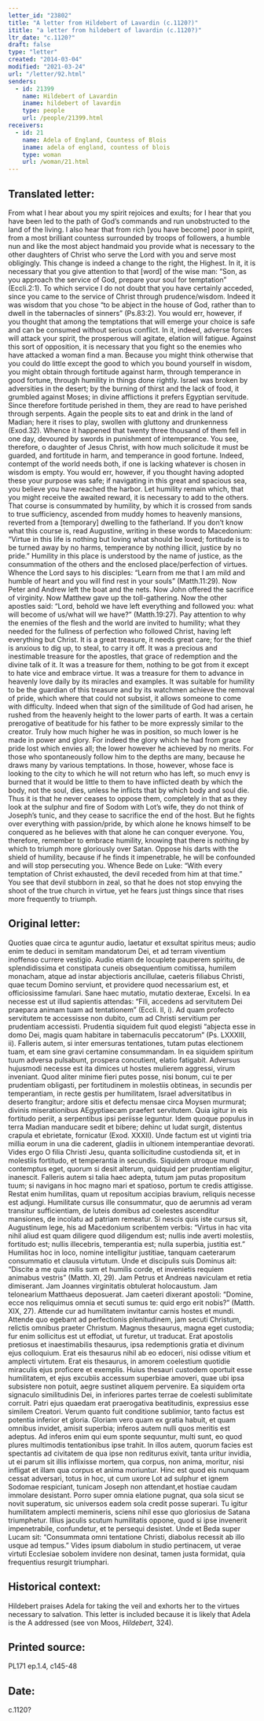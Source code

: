 ```yaml
---
letter_id: "23802"
title: "A letter from Hildebert of Lavardin (c.1120?)"
ititle: "a letter from hildebert of lavardin (c.1120?)"
ltr_date: "c.1120?"
draft: false
type: "letter"
created: "2014-03-04"
modified: "2021-03-24"
url: "/letter/92.html"
senders:
  - id: 21399
    name: Hildebert of Lavardin
    iname: hildebert of lavardin
    type: people
    url: /people/21399.html
receivers:
  - id: 21
    name: Adela of England, Countess of Blois
    iname: adela of england, countess of blois
    type: woman
    url: /woman/21.html
---
```

<h2> Translated letter:</h2>From what I hear about you my spirit rejoices and exults; for I hear that you have been led to the path of God’s commands and run unobstructed to the land of the living.  I also hear that from rich [you have become] poor in spirit, from a most brilliant countess surrounded by troops of followers, a humble nun and like the most abject handmaid you provide what is necessary to the other daughters of Christ who serve the Lord with you and serve most obligingly.
This change is indeed a change to the right, the Highest.  In it, it is necessary that you give attention to that [word] of the wise man:  “Son, as you approach the service of God, prepare your soul  for temptation” (Eccli.2:1).  To which service I do not doubt that you have certainly acceded, since you came to the service of Christ through prudence/wisdom.  Indeed it was wisdom that you chose “to be abject in the house of God, rather than to dwell in the tabernacles of sinners” (Ps.83:2).  You would err, however, if you thought that among the temptations that will emerge your choice is safe and can be consumed without serious conflict.  In it, indeed, adverse forces will attack your spirit, the prosperous will agitate, elation will fatigue.  Against this sort of opposition, it is necessary that you fight so the enemies who have attacked a woman find a man.  Because you might think otherwise that you could do little except the good to which you bound yourself in wisdom, you might obtain through fortitude against harm, through temperance in good fortune, through humility in things done rightly. Israel was broken by adversities in the desert; by the burning of thirst and the lack of food, it grumbled against Moses; in divine afflictions it prefers Egyptian servitude.  Since therefore fortitude perished in them, they are read to have perished through serpents.  Again the people sits to eat and drink in the land of Madian; here it rises to play, swollen with gluttony and drunkenness (Exod.32).  Whence it happened that twenty three thousand of them fell in one day, devoured by swords in punishment of intemperance.  You see, therefore, o daughter of Jesus Christ, with how much solicitude it must be guarded, and fortitude in harm, and temperance in good fortune.  Indeed, contempt of the world needs both, if one is lacking whatever is chosen in wisdom is empty.
You would err, however, if you thought having adopted these your purpose was safe; if navigating in this great and spacious sea, you believe you have reached the harbor.  Let humility remain which, that you might receive the awaited reward, it is necessary to add to the others.  That course is consummated by humility, by which it is crossed from sands to true sufficiency, ascended from muddy homes to heavenly mansions, reverted from a [temporary] dwelling to the fatherland.  If you don’t know what this course is, read Augustine, writing in these words to Macedonium:  “Virtue in this life is nothing but loving what should be loved; fortitude is to be turned away by no harms, temperance by nothing illicit, justice by no pride.”  Humility in this place is understood by the name of justice, as the consummation of the others and the enclosed place/perfection of virtues.  Whence the Lord says to his disciples:  “Learn from me that I am mild and humble of heart and you will find rest in your souls” (Matth.11:29).  Now Peter and Andrew left the boat and the nets.   Now John offered the sacrifice of virginity.  Now Matthew  gave up the toll-gathering.  Now the other apostles said:  “Lord, behold we have left everything and followed you:  what will become of us/what will we have?” (Matth.19:27).
Pay attention to why the enemies of the flesh and the world are invited to humility; what they needed for the fullness of perfection who followed Christ, having left everything but Christ.  It is a great treasure, it needs great care; for the thief is anxious to dig up, to steal, to carry it off.  It was a precious and inestimable treasure for the apostles, that grace of redemption and the divine talk of it.  It was a treasure for them, nothing to be got from it except to hate vice and embrace virtue.  It was a treasure for them to advance in heavenly love daily by its miracles and examples.  It was suitable for humility to be the guardian of this treasure and by its watchmen achieve the removal of pride, which where that could not subsist, it allows someone to come with difficulty.  Indeed when that sign of the similitude of God had arisen, he rushed from the heavenly height to the lower parts of earth.  It was a certain prerogative of beatitude for his father to be more expressly similar to the creator.  Truly how much higher he was in position, so much lower is he made in power and glory.  For  indeed the glory which he had from grace pride lost which envies all; the lower however he achieved by no merits.   For those who spontaneously follow him to the depths are many, because he draws many by various temptations.   In those, however, whose face is looking to the city to which he will not return who has left, so much envy is burned that it would be little to them to have inflicted death by which the body, not the soul, dies, unless he inflicts that by which body and soul die.  Thus it is that he never ceases to oppose them, completely in that as they look at the sulphur and fire of Sodom with Lot’s wife, they do not think of Joseph’s tunic, and they cease to sacrifice the end of the host.  But he fights over everything with passion/pride, by which alone he knows himself to be conquered as he believes with that alone he can conquer everyone.  You, therefore, remember to embrace humility, knowing that there is nothing by which to triumph more gloriously over Satan.  Oppose his darts with the shield of humility, because if he finds it impenetrable, he will be confounded and will stop persecuting you.  Whence Bede on Luke:  “With every temptation of Christ exhausted, the devil receded from him at that time.”  You see that devil stubborn in zeal, so that he does not stop envying the shoot of the true church in virtue, yet he fears just things since that rises more frequently to triumph.
<h2 class="mt-4"> Original letter:</h2>Quoties quae circa te aguntur audio, laetatur et exsultat spiritus meus; audio enim te deduci in semitam mandatorum Dei, et ad terram viventium inoffenso currere vestigio. Audio etiam de locuplete pauperem spiritu, de splendidissima et constipata cuneis obsequentium comitissa, humilem monacham, atque ad instar abjectioris ancillulae, caeteris filiabus Christi, quae tecum Domino serviunt, et providere quod necessarium est, et officiosissime famulari. Sane haec mutatio, mutatio dexterae, Excelsi. In ea necesse est ut illud sapientis attendas:  “Fili, accedens ad servitutem Dei praepara animam tuam ad tentationem” (Eccli. II, i). Ad quam profecto servitutem te accessisse non dubito, cum ad Christi servitium per prudentiam accessisti. Prudentia siquidem fuit quod elegisti “abjecta esse in domo Dei, magis quam habitare in tabernaculis peccatorum” (Ps. LXXXIII, ii). Falleris autem, si inter emersuras tentationes, tutam putas electionem tuam, et eam sine gravi certamine consummandam. In ea siquidem spiritum tuum adversa pulsabunt, prospera concutient, elatio fatigabit. Adversus hujusmodi necesse est ita dimices ut hostes mulierem aggressi, virum inveniant. Quod aliter minime fieri putes posse, nisi bonum, cui te per prudentiam obligasti, per fortitudinem in molestiis obtineas, in secundis per temperantiam, in recte gestis per humilitatem, Israel adversitatibus in deserto frangitur; ardore sitis et defectu mensae circa Moysen murmurat; divinis miserationibus AEgyptiaecam praefert servitutem. Quia igitur in eis fortitudo periit, a serpentibus ipsi periisse leguntur. Idem quoque populus in terra Madian manducare sedit et bibere; dehinc ut ludat surgit, distentus crapula et ebrietate, fornicatur (Exod. XXXII). Unde factum est ut viginti tria millia eorum in una die caderent, gladiis in ultionem intemperantiae devorati. Vides ergo O filia Christi Jesu, quanta sollicitudine custodienda sit, et in molestiis fortitudo, et temperantia in secundis. Siquidem utroque mundi contemptus eget, quorum si desit alterum, quidquid per prudentiam eligitur, inanescit. Falleris autem si talia haec adepta, tutum jam putas propositum tuum; si navigans in hoc magno mari et spatioso, portum te credis attigisse. Restat enim humilitas, quam ut repositum accipias bravium, reliquis necesse est adjungi. Humilitate cursus ille consummatur, quo de aerumnis ad veram transitur sufficientiam, de luteis domibus ad coelestes ascenditur mansiones, de incolatu ad patriam remeatur. Si nescis quis iste cursus sit, Augustinum lege, his ad Macedonium scribentem verbis:  “Virtus in hac vita nihil aliud est quam diligere quod diligendum est; nullis inde averti molestiis, fortitudo est; nullis illecebris, temperantia est; nulla superbia, justitia est.” Humilitas hoc in loco, nomine intelligitur justitiae, tanquam caeterarum consummatio et clausula virtutum. Unde et discipulis suis Dominus ait: “Discite a me quia milis sum et humilis corde, et invenietis requiem animabus vestris” (Matth. XI, 29). Jam Petrus et Andreas naviculam et retia dimiserant. Jam Joannes virginitatis obtulerat holocaustum. Jam telonearium Matthaeus deposuerat. Jam caeteri dixerant apostoli: “Domine, ecce nos reliquimus omnia et secuti sumus te: quid ergo erit nobis?” (Matth. XIX, 27). Attende cur ad humilitatem invitantur carnis hostes et mundi. Attende quo egebant ad perfectionis plenitudinem, jam secuti Christum, relictis  omnibus praeter Christum. Magnus thesaurus, magna eget custodia; fur enim sollicitus est ut effodiat, ut furetur, ut traducat. Erat apostolis pretiosus et inaestimabilis thesaurus, ipsa redemptionis gratia et divinum ejus colloquium. Erat eis thesaurus nihil ab eo edoceri, nisi odisse vitium et amplecti virtutem. Erat eis thesaurus, in amorem coelestium quotidie miraculis ejus proficere et exemplis. Huius thesauri custodem oportuit esse humilitatem, et ejus excubiis accessum superbiae amoveri, quae ubi ipsa subsistere non potuit, aegre sustinet aliquem pervenire. Ea siquidem orta signaculo similitudinis Dei, in inferiores partes terrae de coelesti sublimitate corruit. Patri ejus quaedam erat praerogativa beatitudinis, expressius esse similem Creatori. Verum quanto fuit conditione sublimior, tanto factus est potentia inferior et gloria. Gloriam vero quam ex gratia habuit, et quam omnibus invidet, amisit superbia; inferos autem nulli quos meritis est adeptus. Ad inferos enim qui eum sponte sequuntur, multi sunt, eo quod plures multimodis tentationibus ipse trahit. In illos autem, quorum facies est spectantis ad civitatem de qua ipse non rediturus exivit, tanta uritur invidia, ut ei parum sit illis inflixisse mortem, qua corpus, non anima, moritur, nisi infligat et illam qua corpus et anima moriuntur. Hinc est quod eis nunquam cessat adversari, totus in hoc, ut cum uxore Lot ad sulphur et ignem Sodomae respiciant, tunicam Joseph non attendant,et hostiae caudam immolare desistant. Porro super omnia elatione pugnat, qua sola sicut se novit superatum, sic universos eadem sola credit posse superari. Tu igitur humilitatem amplecti memineris, sciens nihil esse quo gloriosius de Satana triumphetur. Illius jaculis scutum humilitatis oppone, quod si ipse invenerit impenetrabile, confundetur, et te persequi desistet. Unde et Beda super Lucam sit: “Consummata omni tentatione Christi, diabolus recessit ab illo usque ad tempus.” Vides ipsum diabolum in studio pertinacem, ut verae virtuti Ecclesiae sobolem invidere non desinat, tamen justa formidat, quia frequentius resurgit triumphari.
<h2 class="mt-4"> Historical context:</h2><p>Hildebert praises Adela for taking the veil and exhorts her to the virtues necessary to salvation. This letter is included because it is likely that Adela is the A addressed (see von Moos, <em>Hildebert</em>, 324).</p><h2 class="mt-4"> Printed source:</h2>PL171 ep.1.4, c145-48
<h2 class="mt-4"> Date:</h2>c.1120?